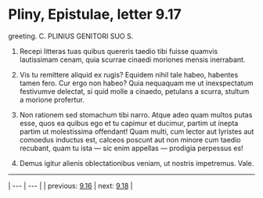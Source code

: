 # Pliny, Epistulae, letter 9.17

greeting. C. PLINIUS GENITORI SUO S.



1. Recepi litteras tuas quibus quereris taedio tibi fuisse quamvis lautissimam cenam, quia scurrae cinaedi moriones mensis inerrabant.



2. Vis tu remittere aliquid ex rugis? Equidem nihil tale habeo, habentes tamen fero. Cur ergo non habeo? Quia nequaquam me ut inexspectatum festivumve delectat, si quid molle a cinaedo, petulans a scurra, stultum a morione profertur.



3. Non rationem sed stomachum tibi narro. Atque adeo quam multos putas esse, quos ea quibus ego et tu capimur et ducimur, partim ut inepta partim ut molestissima offendant! Quam multi, cum lector aut lyristes aut comoedus inductus est, calceos poscunt aut non minore cum taedio recubant, quam tu ista — sic enim appellas — prodigia perpessus es!



4. Demus igitur alienis oblectationibus veniam, ut nostris impetremus. Vale.



---

| --- | --- |
| previous: [9.16](../9.16/) | next: [9.18](../9.18/) |